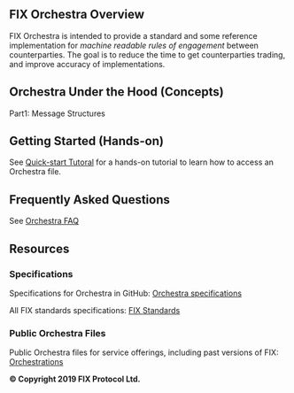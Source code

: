 ## FIX Orchestra Overview

FIX Orchestra is intended to provide a standard and some reference implementation for *machine readable rules of engagement* between counterparties. The goal is to reduce the time to get counterparties trading, and improve accuracy of implementations.

## Orchestra Under the Hood (Concepts)

Part1: Message Structures

## Getting Started (Hands-on)

See [Quick-start Tutoral](https://github.com/FIXTradingCommunity/fix-orchestra/wiki/Quick-Start-Tutorial) for a hands-on tutorial to learn how to access an Orchestra file.

## Frequently Asked Questions

See [Orchestra FAQ](https://github.com/FIXTradingCommunity/fix-orchestra/wiki/Orchestra-FAQ)

## Resources

### Specifications

Specifications for Orchestra in GitHub: [Orchestra specifications](https://github.com/FIXTradingCommunity/fix-orchestra-spec)

All FIX standards specifications: [FIX Standards](https://www.fixtrading.org/standards/)

### Public Orchestra Files

Public Orchestra files for service offerings, including past versions of FIX: [Orchestrations](https://github.com/FIXTradingCommunity/orchestrations)

**© Copyright 2019 FIX Protocol Ltd.**